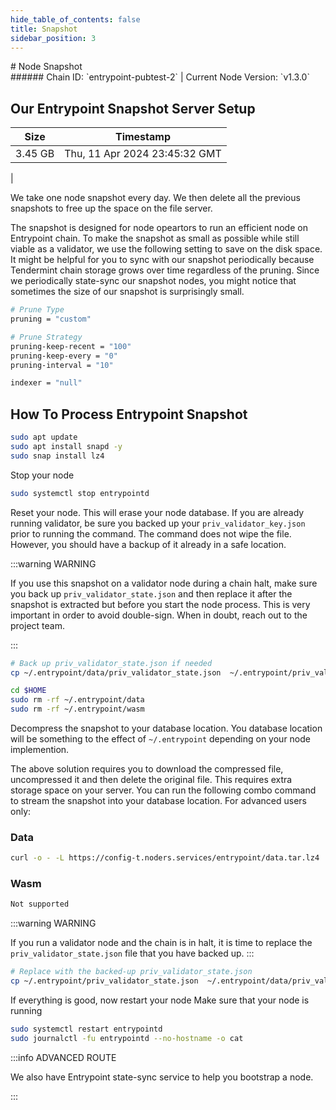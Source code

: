 ```yaml
---
hide_table_of_contents: false
title: Snapshot
sidebar_position: 3
---
```


<div class="h1-with-icon icon-entrypoint">
# Node Snapshot
</div>
###### Chain ID: `entrypoint-pubtest-2` | Current Node Version: `v1.3.0`

## Our Entrypoint Snapshot Server Setup

| Size   | Timestamp    |
|--------|--------------|
| 3.45 GB | Thu, 11 Apr 2024 23:45:32 GMT  |


We take one node snapshot every day. We then delete all the previous snapshots to free up the space on the file server.

The snapshot is designed for node opeartors to run an efficient node on Entrypoint chain. To make the snapshot as small as possible while still viable as a validator, we use the following setting to save on the disk space. It might be helpful for you to sync with our snapshot periodically because Tendermint chain storage grows over time regardless of the pruning. Since we periodically state-sync our snapshot nodes, you might notice that sometimes the size of our snapshot is surprisingly small.

```bash title="app.toml"
# Prune Type
pruning = "custom"

# Prune Strategy
pruning-keep-recent = "100"
pruning-keep-every = "0"
pruning-interval = "10"
```

```bash title="config.toml"
indexer = "null"
```

## How To Process Entrypoint Snapshot
```bash
sudo apt update
sudo apt install snapd -y
sudo snap install lz4
```

Stop your node
```bash
sudo systemctl stop entrypointd
```
Reset your node. This will erase your node database. If you are already running validator, be sure you backed up your `priv_validator_key.json` prior to running the command. The command does not wipe the file. However, you should have a backup of it already in a safe location.

:::warning WARNING

If you use this snapshot on a validator node during a chain halt, make sure you back up `priv_validator_state.json` and then replace it after the snapshot is extracted but before you start the node process. This is very important in order to avoid double-sign. When in doubt, reach out to the project team.

:::

```bash
# Back up priv_validator_state.json if needed
cp ~/.entrypoint/data/priv_validator_state.json  ~/.entrypoint/priv_validator_state.json

cd $HOME
sudo rm -rf ~/.entrypoint/data
sudo rm -rf ~/.entrypoint/wasm
```

Decompress the snapshot to your database location. You database location will be something to the effect of `~/.entrypoint` depending on your node implemention.

The above solution requires you to download the compressed file, uncompressed it and then delete the original file. This requires extra storage space on your server. You can run the following combo command to stream the snapshot into your database location. For advanced users only:
### Data
```bash
curl -o - -L https://config-t.noders.services/entrypoint/data.tar.lz4 | lz4 -d | tar -x -C ~/.entrypoint
```
### Wasm
```bash
Not supported
```

:::warning WARNING

If you run a validator node and the chain is in halt, it is time to replace the `priv_validator_state.json` file that you have backed up.
:::

```bash
# Replace with the backed-up priv_validator_state.json
cp ~/.entrypoint/priv_validator_state.json  ~/.entrypoint/data/priv_validator_state.json
```

If everything is good, now restart your node
Make sure that your node is running

```bash
sudo systemctl restart entrypointd
sudo journalctl -fu entrypointd --no-hostname -o cat
```

:::info ADVANCED ROUTE

We also have Entrypoint state-sync service to help you bootstrap a node.

:::
